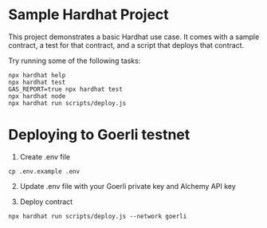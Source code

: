 # Sample Hardhat Project

This project demonstrates a basic Hardhat use case. It comes with a sample contract, a test for that contract, and a script that deploys that contract.

Try running some of the following tasks:

```shell
npx hardhat help
npx hardhat test
GAS_REPORT=true npx hardhat test
npx hardhat node
npx hardhat run scripts/deploy.js
```

# Deploying to Goerli testnet

1. Create .env file
```shell
cp .env.example .env
```

2. Update .env file with your Goerli private key and Alchemy API key

3. Deploy contract
```shell
npx hardhat run scripts/deploy.js --network goerli
```